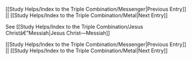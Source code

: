 [[Study Helps/Index to the Triple Combination/Messenger|Previous Entry]]  ||  [[Study Helps/Index to the Triple Combination/Metal|Next Entry]]

 See [[Study Helps/Index to the Triple Combination/Jesus Christâ€”Messiah|Jesus Christ—Messiah]]

[[Study Helps/Index to the Triple Combination/Messenger|Previous Entry]]  ||  [[Study Helps/Index to the Triple Combination/Metal|Next Entry]]